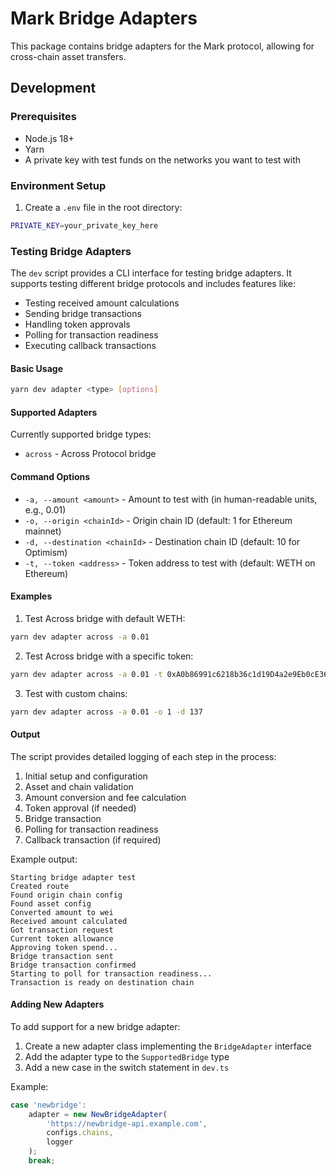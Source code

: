 # Mark Bridge Adapters

This package contains bridge adapters for the Mark protocol, allowing for cross-chain asset transfers.

## Development

### Prerequisites

- Node.js 18+
- Yarn
- A private key with test funds on the networks you want to test with

### Environment Setup

1. Create a `.env` file in the root directory:

```bash
PRIVATE_KEY=your_private_key_here
```

### Testing Bridge Adapters

The `dev` script provides a CLI interface for testing bridge adapters. It supports testing different bridge protocols and includes features like:

- Testing received amount calculations
- Sending bridge transactions
- Handling token approvals
- Polling for transaction readiness
- Executing callback transactions

#### Basic Usage

```bash
yarn dev adapter <type> [options]
```

#### Supported Adapters

Currently supported bridge types:

- `across` - Across Protocol bridge

#### Command Options

- `-a, --amount <amount>` - Amount to test with (in human-readable units, e.g., 0.01)
- `-o, --origin <chainId>` - Origin chain ID (default: 1 for Ethereum mainnet)
- `-d, --destination <chainId>` - Destination chain ID (default: 10 for Optimism)
- `-t, --token <address>` - Token address to test with (default: WETH on Ethereum)

#### Examples

1. Test Across bridge with default WETH:

```bash
yarn dev adapter across -a 0.01
```

2. Test Across bridge with a specific token:

```bash
yarn dev adapter across -a 0.01 -t 0xA0b86991c6218b36c1d19D4a2e9Eb0cE3606eB48
```

3. Test with custom chains:

```bash
yarn dev adapter across -a 0.01 -o 1 -d 137
```

#### Output

The script provides detailed logging of each step in the process:

1. Initial setup and configuration
2. Asset and chain validation
3. Amount conversion and fee calculation
4. Token approval (if needed)
5. Bridge transaction
6. Polling for transaction readiness
7. Callback transaction (if required)

Example output:

```
Starting bridge adapter test
Created route
Found origin chain config
Found asset config
Converted amount to wei
Received amount calculated
Got transaction request
Current token allowance
Approving token spend...
Bridge transaction sent
Bridge transaction confirmed
Starting to poll for transaction readiness...
Transaction is ready on destination chain
```

#### Adding New Adapters

To add support for a new bridge adapter:

1. Create a new adapter class implementing the `BridgeAdapter` interface
2. Add the adapter type to the `SupportedBridge` type
3. Add a new case in the switch statement in `dev.ts`

Example:

```typescript
case 'newbridge':
    adapter = new NewBridgeAdapter(
        'https://newbridge-api.example.com',
        configs.chains,
        logger
    );
    break;
```
